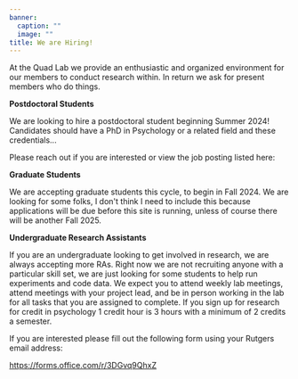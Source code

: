 ```yaml
---
banner:
  caption: ""
  image: ""
title: We are Hiring!
---
```

  At the Quad Lab we provide an enthusiastic and organized environment for our members to conduct research within. In return we ask for present members who do things.
  
  **Postdoctoral Students**
  
  We are looking to hire a postdoctoral student beginning Summer 2024! Candidates should have a PhD in Psychology or a related field and these credentials...
  
  Please reach out if you are interested or view the job posting listed here:
  
  **Graduate Students**
  
  We are accepting graduate students this cycle, to begin in Fall 2024. We are looking for some folks, I don't think I need to include this because applications will be due before this site is running, unless of course there will be another Fall 2025.
  
  **Undergraduate Research Assistants**
  
  If you are an undergraduate looking to get involved in research, we are always accepting more RAs. Right now we are not recruiting anyone with a particular skill set, we are just looking for some students to help run experiments and code data. We expect you to attend weekly lab meetings, attend meetings with your project lead, and be in person working in the lab for all tasks that you are assigned to complete. If you sign up for research for credit in psychology 1 credit hour is 3 hours with a minimum of 2 credits a semester.
  
  If you are interested please fill out the following form using your Rutgers email address:
  
https://forms.office.com/r/3DGvq9QhxZ

